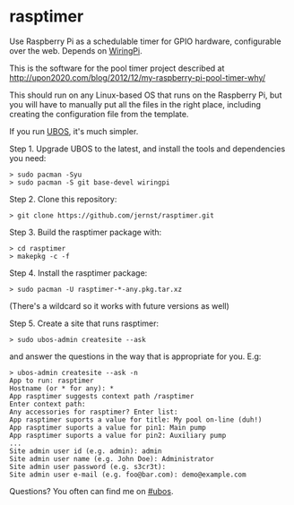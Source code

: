 rasptimer
=========

Use Raspberry Pi as a schedulable timer for GPIO hardware, configurable over the web.
Depends on [WiringPi](http://wiringpi.com/).

This is the software for the pool timer project described at
http://upon2020.com/blog/2012/12/my-raspberry-pi-pool-timer-why/

This should run on any Linux-based OS that runs on the Raspberry Pi, but you will
have to manually put all the files in the right place, including creating the
configuration file from the template.

If you run [UBOS](http://ubos.net/), it's much simpler.

Step 1. Upgrade UBOS to the latest, and install the tools and dependencies you need:

```
> sudo pacman -Syu
> sudo pacman -S git base-devel wiringpi
```

Step 2. Clone this repository:

```
> git clone https://github.com/jernst/rasptimer.git
```

Step 3. Build the rasptimer package with:

```
> cd rasptimer
> makepkg -c -f
```

Step 4. Install the rasptimer package:

```
> sudo pacman -U rasptimer-*-any.pkg.tar.xz
```

(There's a wildcard so it works with future versions as well)

Step 5. Create a site that runs rasptimer:

```
> sudo ubos-admin createsite --ask
```

and answer the questions in the way that is appropriate for you. E.g:

```
> ubos-admin createsite --ask -n
App to run: rasptimer
Hostname (or * for any): *
App rasptimer suggests context path /rasptimer
Enter context path:
Any accessories for rasptimer? Enter list:
App rasptimer suports a value for title: My pool on-line (duh!)
App rasptimer suports a value for pin1: Main pump
App rasptimer suports a value for pin2: Auxiliary pump
...
Site admin user id (e.g. admin): admin
Site admin user name (e.g. John Doe): Administrator
Site admin user password (e.g. s3cr3t):
Site admin user e-mail (e.g. foo@bar.com): demo@example.com
```

Questions? You often can find me on [#ubos](http://webchat.freenode.net/?channels=%23ubos).

